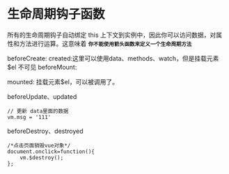 # 生命周期钩子函数

所有的生命周期钩子自动绑定 this 上下文到实例中，因此你可以访问数据，对属性和方法进行运算。这意味着 **`你不能使用箭头函数来定义一个生命周期方法`**

beforeCreate: 
created:这里可以使用data、methods、watch，但是挂载元素$el 不可见
beforeMount: 

mounted: 挂载元素$el，可以被调用了。

beforeUpdate、updated

```
// 更新 data里面的数据
vm.msg = '111'
```

beforeDestroy、destroyed 

```
/*点击页面销毁vue对象*/
document.onclick=function(){
    vm.$destroy();
};
```